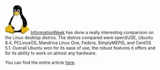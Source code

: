 [![Tux, the Linux penguin](linux-penguin-1.jpg)](http://alexseifert.wordpress.com/2008/05/05/linux-shootout/linux-penguin/) [InformationWeek](http://www.informationweek.com/news/software/linux/showArticle.jhtml?articleID=207200145) has done a really interesting comparison on the Linux desktop distros. The distros compared were openSUSE, Ubuntu 8.4, PCLinuxOS, Mandriva Linux One, Fedora, SimplyMEPIS, and CentOS 5.1. Overall Ubuntu won for its ease of use, the robust features it offers and for its ability to work on almost any hardware.

You can find the entire article [here](http://www.informationweek.com/news/software/linux/showArticle.jhtml?articleID=207200145).